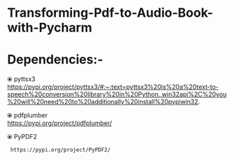 # Transforming-Pdf-to-Audio-Book-with-Pycharm
# Dependencies:- 
  ⦿ pyttsx3   
   https://pypi.org/project/pyttsx3/#:~:text=pyttsx3%20is%20a%20text-to-speech%20conversion%20library%20in%20Python.,win32api%2C%20you%20will%20need%20to%20additionally%20install%20pypiwin32.
   
  ⦿ pdfplumber  
     https://pypi.org/project/pdfplumber/
     
  ⦿ PyPDF2 
  
     https://pypi.org/project/PyPDF2/
